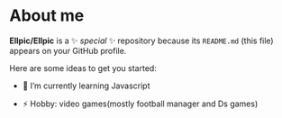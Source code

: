 # About me

**Ellpic/Ellpic** is a ✨ _special_ ✨ repository because its `README.md` (this file) appears on your GitHub profile.

Here are some ideas to get you started:

- 🌱 I’m currently learning Javascript

- ⚡ Hobby: video games(mostly football manager and Ds games)

